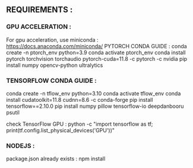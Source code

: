 ## REQUIREMENTS :

### GPU ACCELERATION :

For gpu acceleration, use miniconda : https://docs.anaconda.com/miniconda/
PYTORCH CONDA GUIDE :
conda create -n ptorch_env python=3.9
conda activate ptorch_env
conda install pytorch torchvision torchaudio pytorch-cuda=11.8 -c pytorch -c nvidia
pip install numpy opencv-python ultralytics

### TENSORFLOW CONDA GUIDE :

conda create -n tflow_env python=3.10
conda activate tflow_env
conda install cudatoolkit=11.8 cudnn=8.6 -c conda-forge
pip install tensorflow==2.10.0
pip install numpy pillow tensorflow-io deepdanbooru psutil

check TensorFlow GPU :
python -c "import tensorflow as tf; print(tf.config.list_physical_devices('GPU'))"

### NODEJS :

package.json already exists : 
npm install